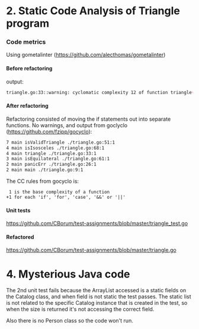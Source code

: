 # 2. Static Code Analysis of Triangle program
### Code metrics
Using gometalinter (https://github.com/alecthomas/gometalinter)
#### Before refactoring
output:
```bash
triangle.go:33::warning: cyclomatic complexity 12 of function triangle() is high (> 10) (gocyclo)
```
#### After refactoring
Refactoring consisted of moving the if statements out into separate functions.
No warnings, and output from goclyclo (https://github.com/fzipp/gocyclo):
```bash
7 main isValidTriangle ./triangle.go:51:1
4 main isIsosceles ./triangle.go:68:1
4 main triangle ./triangle.go:33:1
3 main isEquilateral ./triangle.go:61:1
2 main panicErr ./triangle.go:26:1
2 main main ./triangle.go:9:1
```

The CC rules from gocyclo is:
```
 1 is the base complexity of a function
+1 for each 'if', 'for', 'case', '&&' or '||'
```

#### Unit tests
https://github.com/CBorum/test-assignments/blob/master/triangle_test.go
#### Refactored 
https://github.com/CBorum/test-assignments/blob/master/triangle.go

# 4. Mysterious Java code
The 2nd unit test fails because the ArrayList accessed is a static fields on the Catalog class, and when field is not static the test passes. The static list is not related to the specific Catalog instance that is created in the test, so when the size is returned it's not accessing the correct field.

Also there is no Person class so the code won't run.
